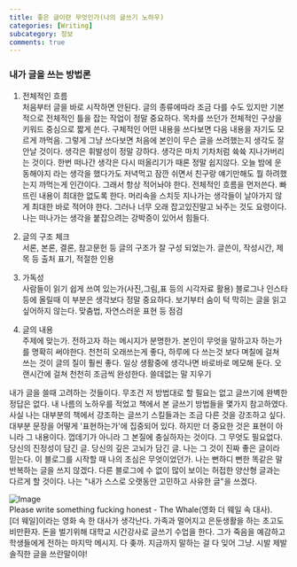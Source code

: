 ```yaml
---
title: 좋은 글이란 무엇인가(나의 글쓰기 노하우)
categories: [Writing]
subcategory: 정보
comments: true
---
```


  
### 내가 글을 쓰는 방법론

  1. 전체적인 흐름  
  처음부터 글을 바로 시작하면 안된다. 글의 종류에따라 조금 다를 수도 있지만 기본적으로 전체적인 틀을 잡는 작업이 정말 중요하다. 목차를 쓰던가 전체적인 구상을 키워드 중심으로 짧게 쓴다. 구체적인 어떤 내용을 쓰다보면 다음 내용을 자기도 모르게 까먹음. 그렇게 그냥 쓰다보면 처음에 본인이 무슨 글을 쓰려했는지 생각도 잘 안날 것이다. 생각은 휘발성이 정말 강하다. 생각은 마치 기차처럼 쓕쓕 지나가버리는 것이다. 한번 떠나간 생각은 다시 떠올리기가 때론 정말 쉽지않다. 오늘 밤에 운동해야지 라는 생각을 했다가도 저녁먹고 잠깐 쉬면서 친구랑 얘기만해도 뭘 하려했는지 까먹는게 인간이다. 그래서 항상 적어놔야 한다. 전체적인 흐름을 먼저쓴다. 빠뜨린 내용이 최대한 없도록 한다. 머리속을 스치듯 지나가는 생각들이 날아가지 않게 최대한 바로 적어야 한다. 그러나 너무 오래 잡고있진말고 놔주는 것도 요령이다. 나는 떠나가는 생각을 붙잡으려는 강박증이 있어서 힘들다.
  
  2. 글의 구조 체크  
  서론, 본론, 결론, 참고문헌 등 글의 구조가 잘 구성 되었는가.
  글쓴이, 작성시간, 제목 등 
  출처 표기, 적절한 인용
  
  3. 가독성  
  사람들이 읽기 쉽게 쓰여 있는가(사진,그림,표 등의 시각자료 활용)
  블로그나 인스타 등에 올릴때 이 부분은 생각보다 정말 중요하다. 보기부터 숨이 턱 막히는 글을 읽고싶어하지 않는다. 맞춤법, 자연스러운 표현 등 점검
  
  4. 글의 내용  
  주제에 맞는가. 전하고자 하는 메시지가 분명한가. 본인이 무엇을 말하고자 하는가를 명확히 써야한다.
  천천히 오래쓰는게 좋다, 하루에 다 쓰는것 보다 며칠에 걸쳐 쓰는 것이 글의 질이 훨씬 좋다. 일상 생활중에 생각나면 바로바로 메모해 둔다. 오랜시간에 걸쳐 천천히 조금씩 완성한다.
  쓸데없는 말 지우기


내가 글을 쓸때 고려하는 것들이다. 무조건 저 방법대로 할 필요는 없고 글쓰기에 완벽한 정답은 없다. 내 나름의 노하우를 적었고 책에서 본 글쓰기 방법들을 몇가지 참고하였다. 사실 나는 대부분의 책에서 강조하는 글쓰기 스킬들과는 조금 다른 것을 강조하고 싶다. 대부분 문장을 어떻게 '표현하는가'에 집중되어 있다. 하지만 더 중요한 것은 표현이 아니라 그 내용이다. 껍데기가 아니라 그 본질에 충실하자는 것이다. 그 무엇도 필요없다. 당신의 진정성이 담긴 글. 당신의 깊은 고뇌가 담긴 글. 나는 그 것이 진짜 좋은 글이라 믿는다. 이 블로그를 시작할 때 나의 초심은 무엇이었던가. 나는 뻔하디 뻔한 똑같은 말 반복하는 글을 쓰지 않겠다. 다른 블로그에 수 없이 많이 보이는 허접한 양산형 글과는 다르게 할 것이다. 나는 "내가 스스로 오랫동안 고민하고 사유한 글"을 쓰겠다.  


![Image](https://github.com/user-attachments/assets/616d413b-434b-479c-98cb-dea2713790dd)  
Please write something fucking honest - The Whale(영화 더 웨일 속 대사).  
[더 웨일]이라는 영화 속 한 대사가 생각난다. 가족과 멀어지고 은둔생활을 하는 초고도비만환자. 돈을 벌기위해 대학교 시간강사로 글쓰기 수업을 한다. 그가 죽음을 예감하고 학생들에게 전하는 마지막 메시지. 다 좆까. 지금까지 말하는 걸 다 잊어 그냥. 시발 제발 솔직한 글을 쓰란말이야!
